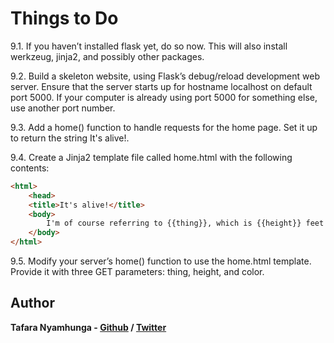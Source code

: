 # Things to Do

9.1. If you haven’t installed flask yet, do so now. This will also install werkzeug, jinja2, and possibly other packages.

9.2. Build a skeleton website, using Flask’s debug/reload development web server. Ensure that the server starts up for hostname localhost on default port 5000. If your computer is already using port 5000 for something else, use another port number.

9.3. Add a home() function to handle requests for the home page. Set it up to return the string It's alive!.

9.4. Create a Jinja2 template file called home.html with the following contents:

```html
<html>
    <head>
    <title>It's alive!</title>
    <body>
        I'm of course referring to {{thing}}, which is {{height}} feet tall and {{color}}.
    </body>
</html>
```

9.5. Modify your server’s home() function to use the home.html template. Provide it with three GET parameters: thing, height, and color.

## Author

**Tafara Nyamhunga  - [Github](https://github.com/tafara-n) / [Twitter](https://twitter.com/tafaranyamhunga)**
